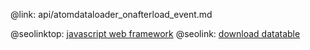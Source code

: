 @link: api/atomdataloader_onafterload_event.md

@seolinktop: [javascript web framework](https://webix.com)
@seolink: [download datatable](https://webix.com/widget/datatable/)